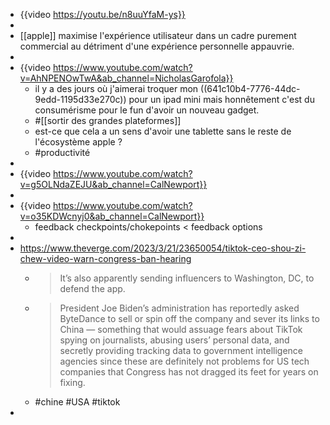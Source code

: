 - {{video https://youtu.be/n8uuYfaM-ys}}
-
- [[apple]] maximise l'expérience utilisateur dans un cadre purement commercial au détriment d'une expérience personnelle appauvrie.
-
- {{video https://www.youtube.com/watch?v=AhNPENOwTwA&ab_channel=NicholasGarofola}}
	- il y a des jours où j'aimerai troquer mon ((641c10b4-7776-44dc-9edd-1195d33e270c)) pour un ipad mini mais honnêtement c'est du consumérisme pour le fun d'avoir un nouveau gadget.
	- #[[sortir des grandes plateformes]]
	- est-ce que cela a un sens d'avoir une tablette sans le reste de l'écosystème apple ?
	- #productivité
-
- {{video https://www.youtube.com/watch?v=g5OLNdaZEJU&ab_channel=CalNewport}}
-
- {{video https://www.youtube.com/watch?v=o35KDWcnyj0&ab_channel=CalNewport}}
	- feedback checkpoints/chokepoints < feedback options
-
- https://www.theverge.com/2023/3/21/23650054/tiktok-ceo-shou-zi-chew-video-warn-congress-ban-hearing
	- > It’s also apparently sending influencers to Washington, DC, to defend the app.
	- > President Joe Biden’s administration has reportedly asked ByteDance to sell or spin off the company and sever its links to China — something that would assuage fears about TikTok spying on journalists, abusing users’ personal data, and secretly providing tracking data to government intelligence agencies since these are definitely not problems for US tech companies that Congress has not dragged its feet for years on fixing.
	- #chine #USA #tiktok
-